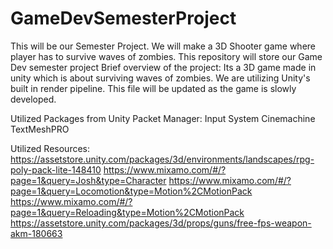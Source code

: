 # GameDevSemesterProject
This will be our Semester Project. We will make a 3D Shooter game where player has to survive waves of zombies.
This repository will store our Game Dev semester project
Brief overview of the project:
Its a 3D game made in unity which is about surviving waves of zombies.
We are utilizing Unity's built in render pipeline.
This file will be updated as the game is slowly developed.

Utilized Packages from Unity Packet Manager:
Input System
Cinemachine 
TextMeshPRO

Utilized Resources:
https://assetstore.unity.com/packages/3d/environments/landscapes/rpg-poly-pack-lite-148410
https://www.mixamo.com/#/?page=1&query=Josh&type=Character
https://www.mixamo.com/#/?page=1&query=Locomotion&type=Motion%2CMotionPack
https://www.mixamo.com/#/?page=1&query=Reloading&type=Motion%2CMotionPack
https://assetstore.unity.com/packages/3d/props/guns/free-fps-weapon-akm-180663
